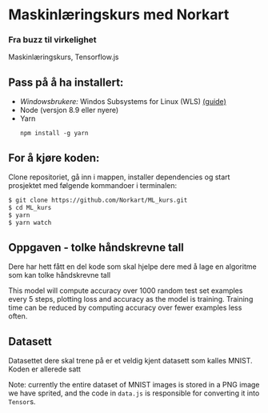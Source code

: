 # Maskinlæringskurs med Norkart
### Fra buzz til virkelighet
Maskinlæringskurs, Tensorflow.js

## Pass på å ha installert:
* _Windowsbrukere:_ Windos Subsystems for Linux (WLS)
  [(guide)](https://www.howtogeek.com/249966/how-to-install-and-use-the-linux-bash-shell-on-windows-10/)
* Node (versjon 8.9 eller nyere)
* Yarn
  ```
  npm install -g yarn
  ```

## For å kjøre koden:
Clone repositoriet, gå inn i mappen, installer dependencies og start prosjektet med følgende kommandoer i terminalen:

```bash
$ git clone https://github.com/Norkart/ML_kurs.git
$ cd ML_kurs
$ yarn
$ yarn watch

```

## Oppgaven - tolke håndskrevne tall

Dere har hett fått en del kode som skal hjelpe dere med å lage en algoritme som kan tolke håndskrevne tall

This model will compute accuracy over 1000 random test set examples every 5
steps, plotting loss and accuracy as the model is training. Training time can
be reduced by computing accuracy over fewer examples less often.

## Datasett
Datasettet dere skal trene på er et veldig kjent datasett som kalles MNIST. Koden er allerede satt

Note: currently the entire dataset of MNIST images is stored in a PNG image we have
sprited, and the code in `data.js` is responsible for converting it into `Tensor`s.
